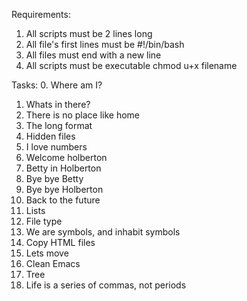 Requirements:
1. All scripts must be 2 lines long
2. All file's first lines must be #!/bin/bash
3. All files must end with a new line
4. All scripts must be executable chmod u+x filename

Tasks:
0. Where am I? 
1. Whats in there?
2. There is no place like home 
3. The long format 
4. Hidden files
5. I love numbers 
6. Welcome holberton
7. Betty in Holberton 
8. Bye bye Betty 
9. Bye bye Holberton 
10. Back to the future
11. Lists 
12. File type
13. We are symbols, and inhabit symbols
14. Copy HTML files 
15. Lets move 
16. Clean Emacs
17. Tree
18. Life is a series of commas, not periods 
